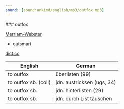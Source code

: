 ```yaml
---
sound: [sound:ankimd/english/mp3/outfox.mp3]
---
```


\### outfox

[Merriam-Webster](https://www.merriam-webster.com/dictionary/outfox)

- outsmart

[dict.cc](https://www.dict.cc/outfox)

| English        | German       |
| -------------- | ------------ |
| to outfox | überlisten (99) |
| to outfox sb. (coll) | jdn. austricksen (ugs, 34) |
| to outfox sb. | jdn. hinterlisten (29) |
| to outfox sb. | jdn. durch List täuschen |
